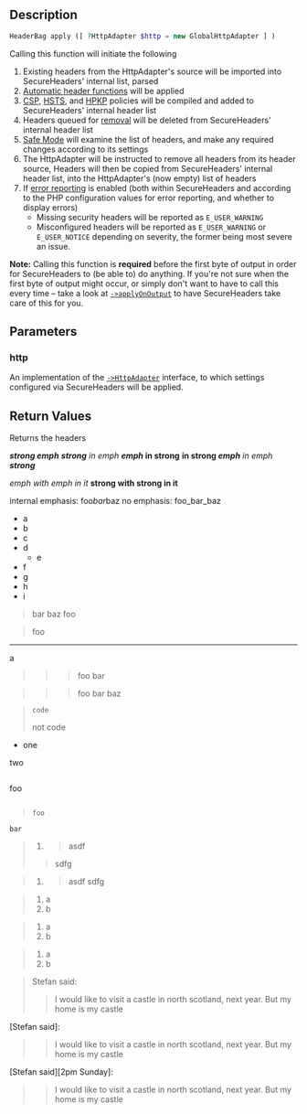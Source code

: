 ## Description
```php
HeaderBag apply ([ ?HttpAdapter $http = new GlobalHttpAdapter ] )
```

Calling this function will initiate the following
1. Existing headers from the HttpAdapter's source will be imported into
   SecureHeaders' internal list, parsed
2. [Automatic header functions](auto) will be applied
3. [CSP](csp), [HSTS](hsts), and [HPKP](hpkp) policies will be compiled
   and added to SecureHeaders' internal header list
4. Headers queued for [removal](removeHeader) will be deleted from
   SecureHeaders' internal header list
5. [Safe Mode](safeMode) will examine the list of headers, and make any
   required changes according to its settings
6. The HttpAdapter will be instructed to remove all headers from its
   header source, Headers will then be copied from SecureHeaders'
   internal header list, into the HttpAdapter's (now empty) list of
   headers
7. If [error reporting](errorReporting) is enabled (both within
   SecureHeaders and according to the PHP configuration values for
   error reporting, and whether to display errors)
   * Missing security headers will be reported as `E_USER_WARNING`
   * Misconfigured headers will be reported as `E_USER_WARNING` or
     `E_USER_NOTICE` depending on severity, the former being most
     severe an issue.

 **Note:** Calling this function is **required** before the first byte
 of output in order for SecureHeaders to (be able to) do anything. If
 you're not sure when the first byte of output might occur, or simply
 don't want to have to call this every time – take a look at
 [`->applyOnOutput`](applyOnOutput) to have SecureHeaders take care of this for you.

## Parameters
### http
 An implementation of the [`->HttpAdapter`](HttpAdapter) interface, to which
 settings configured via SecureHeaders will be applied.

## Return Values
Returns the headers

***strong emph***
***strong** in emph*
***emph* in strong**
**in strong *emph***
*in emph **strong***

*emph *with emph* in it*
**strong **with strong** in it**

internal emphasis: foo*bar*baz
no emphasis: foo_bar_baz

- a
 - b
  - c
   - d
     - e
   - f
  - g
 - h
- i

> bar
baz
> foo

> foo
---

a

> > > foo
bar

>>> foo
> bar
>>baz

>     code
>    not code

- one

 two

> ```
foo
```
```

>     foo
    bar

>1. > asdf
>   > sdfg

> 1. > asdf
>    > sdfg

>   1. a
>2. b

>    1. a
>2. b

>    1. a
> 2. b

> Stefan said:
> > I would like to visit a castle in north scotland, next year.
> But my home is my castle

[Stefan said]:
> > I would like to visit a castle in north scotland, next year.
> But my home is my castle

[Stefan said][2pm Sunday]:
> > I would like to visit a castle in north scotland, next year.
> But my home is my castle